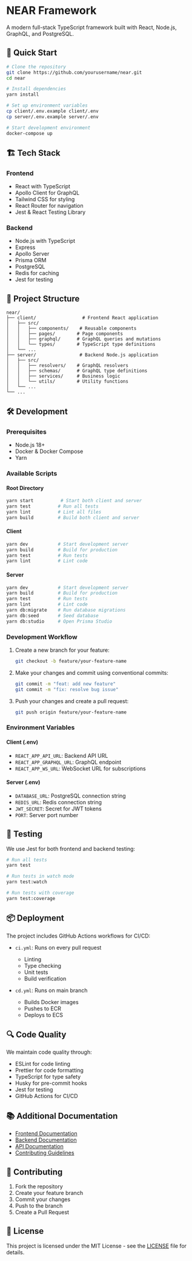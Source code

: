 # NEAR Framework

A modern full-stack TypeScript framework built with React, Node.js, GraphQL, and PostgreSQL.

## 🚀 Quick Start

```bash
# Clone the repository
git clone https://github.com/yourusername/near.git
cd near

# Install dependencies
yarn install

# Set up environment variables
cp client/.env.example client/.env
cp server/.env.example server/.env

# Start development environment
docker-compose up
```

## 🏗 Tech Stack

### Frontend

- React with TypeScript
- Apollo Client for GraphQL
- Tailwind CSS for styling
- React Router for navigation
- Jest & React Testing Library

### Backend

- Node.js with TypeScript
- Express
- Apollo Server
- Prisma ORM
- PostgreSQL
- Redis for caching
- Jest for testing

## 📁 Project Structure

```
near/
├── client/                 # Frontend React application
│   ├── src/
│   │   ├── components/    # Reusable components
│   │   ├── pages/        # Page components
│   │   ├── graphql/      # GraphQL queries and mutations
│   │   └── types/        # TypeScript type definitions
│   └── ...
├── server/                # Backend Node.js application
│   ├── src/
│   │   ├── resolvers/    # GraphQL resolvers
│   │   ├── schemas/      # GraphQL type definitions
│   │   ├── services/     # Business logic
│   │   └── utils/        # Utility functions
│   └── ...
└── ...
```

## 🛠 Development

### Prerequisites

- Node.js 18+
- Docker & Docker Compose
- Yarn

### Available Scripts

#### Root Directory

```bash
yarn start          # Start both client and server
yarn test          # Run all tests
yarn lint          # Lint all files
yarn build         # Build both client and server
```

#### Client

```bash
yarn dev           # Start development server
yarn build         # Build for production
yarn test          # Run tests
yarn lint          # Lint code
```

#### Server

```bash
yarn dev           # Start development server
yarn build         # Build for production
yarn test          # Run tests
yarn lint          # Lint code
yarn db:migrate    # Run database migrations
yarn db:seed       # Seed database
yarn db:studio     # Open Prisma Studio
```

### Development Workflow

1. Create a new branch for your feature:

   ```bash
   git checkout -b feature/your-feature-name
   ```

2. Make your changes and commit using conventional commits:

   ```bash
   git commit -m "feat: add new feature"
   git commit -m "fix: resolve bug issue"
   ```

3. Push your changes and create a pull request:
   ```bash
   git push origin feature/your-feature-name
   ```

### Environment Variables

#### Client (.env)

- `REACT_APP_API_URL`: Backend API URL
- `REACT_APP_GRAPHQL_URL`: GraphQL endpoint
- `REACT_APP_WS_URL`: WebSocket URL for subscriptions

#### Server (.env)

- `DATABASE_URL`: PostgreSQL connection string
- `REDIS_URL`: Redis connection string
- `JWT_SECRET`: Secret for JWT tokens
- `PORT`: Server port number

## 🧪 Testing

We use Jest for both frontend and backend testing:

```bash
# Run all tests
yarn test

# Run tests in watch mode
yarn test:watch

# Run tests with coverage
yarn test:coverage
```

## 📦 Deployment

The project includes GitHub Actions workflows for CI/CD:

- `ci.yml`: Runs on every pull request

  - Linting
  - Type checking
  - Unit tests
  - Build verification

- `cd.yml`: Runs on main branch
  - Builds Docker images
  - Pushes to ECR
  - Deploys to ECS

## 🔍 Code Quality

We maintain code quality through:

- ESLint for code linting
- Prettier for code formatting
- TypeScript for type safety
- Husky for pre-commit hooks
- Jest for testing
- GitHub Actions for CI/CD

## 📚 Additional Documentation

- [Frontend Documentation](./client/README.md)
- [Backend Documentation](./server/README.md)
- [API Documentation](./server/docs/API.md)
- [Contributing Guidelines](./CONTRIBUTING.md)

## 🤝 Contributing

1. Fork the repository
2. Create your feature branch
3. Commit your changes
4. Push to the branch
5. Create a Pull Request

## 📄 License

This project is licensed under the MIT License - see the [LICENSE](LICENSE) file for details.
